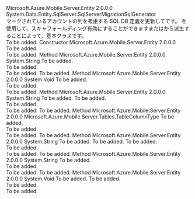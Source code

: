 <Type Name="EntityTableSqlGenerator" FullName="Microsoft.Azure.Mobile.Server.Tables.EntityTableSqlGenerator">
  <TypeSignature Language="C#" Value="public class EntityTableSqlGenerator : System.Data.Entity.SqlServer.SqlServerMigrationSqlGenerator" />
  <TypeSignature Language="ILAsm" Value=".class public auto ansi beforefieldinit EntityTableSqlGenerator extends System.Data.Entity.SqlServer.SqlServerMigrationSqlGenerator" />
  <TypeSignature Language="DocId" Value="T:Microsoft.Azure.Mobile.Server.Tables.EntityTableSqlGenerator" />
  <TypeSignature Language="VB.NET" Value="Public Class EntityTableSqlGenerator&#xA;Inherits SqlServerMigrationSqlGenerator" />
  <TypeSignature Language="F#" Value="type EntityTableSqlGenerator = class&#xA;    inherit SqlServerMigrationSqlGenerator" />
  <AssemblyInfo>
    <AssemblyName>Microsoft.Azure.Mobile.Server.Entity</AssemblyName>
    <AssemblyVersion>2.0.0.0</AssemblyVersion>
  </AssemblyInfo>
  <Base>
    <BaseTypeName>System.Data.Entity.SqlServer.SqlServerMigrationSqlGenerator</BaseTypeName>
  </Base>
  <Interfaces />
  <Docs>
    <summary>
            マークされているアカウントの列を考慮する SQL DB 定義を更新して<see cref="T:Microsoft.Azure.Mobile.Server.Tables.TableColumnType" />です。
            <see cref="T:Microsoft.Azure.Mobile.Server.Tables.EntityTableSqlGenerator" />を使用して、スキャフォールディング有効にすることができます<see cref="T:System.Data.Entity.DbContext" />またはから派生することによって、<see cref="T:Microsoft.Azure.Mobile.Server.EntityContext" />基本クラスです。
            </summary>
    <remarks>To be added.</remarks>
  </Docs>
  <Members>
    <Member MemberName=".ctor">
      <MemberSignature Language="C#" Value="public EntityTableSqlGenerator ();" />
      <MemberSignature Language="ILAsm" Value=".method public hidebysig specialname rtspecialname instance void .ctor() cil managed" />
      <MemberSignature Language="DocId" Value="M:Microsoft.Azure.Mobile.Server.Tables.EntityTableSqlGenerator.#ctor" />
      <MemberSignature Language="VB.NET" Value="Public Sub New ()" />
      <MemberType>Constructor</MemberType>
      <AssemblyInfo>
        <AssemblyName>Microsoft.Azure.Mobile.Server.Entity</AssemblyName>
        <AssemblyVersion>2.0.0.0</AssemblyVersion>
      </AssemblyInfo>
      <Parameters />
      <Docs>
        <summary>To be added.</summary>
        <remarks>To be added.</remarks>
      </Docs>
    </Member>
    <Member MemberName="BuildColumnType">
      <MemberSignature Language="C#" Value="protected override string BuildColumnType (System.Data.Entity.Migrations.Model.ColumnModel columnModel);" />
      <MemberSignature Language="ILAsm" Value=".method familyhidebysig virtual instance string BuildColumnType(class System.Data.Entity.Migrations.Model.ColumnModel columnModel) cil managed" />
      <MemberSignature Language="DocId" Value="M:Microsoft.Azure.Mobile.Server.Tables.EntityTableSqlGenerator.BuildColumnType(System.Data.Entity.Migrations.Model.ColumnModel)" />
      <MemberSignature Language="F#" Value="override this.BuildColumnType : System.Data.Entity.Migrations.Model.ColumnModel -&gt; string" Usage="entityTableSqlGenerator.BuildColumnType columnModel" />
      <MemberType>Method</MemberType>
      <AssemblyInfo>
        <AssemblyName>Microsoft.Azure.Mobile.Server.Entity</AssemblyName>
        <AssemblyVersion>2.0.0.0</AssemblyVersion>
      </AssemblyInfo>
      <ReturnValue>
        <ReturnType>System.String</ReturnType>
      </ReturnValue>
      <Parameters>
        <Parameter Name="columnModel" Type="System.Data.Entity.Migrations.Model.ColumnModel" />
      </Parameters>
      <Docs>
        <param name="columnModel">To be added.</param>
        <summary>To be added.</summary>
        <returns>To be added.</returns>
        <remarks>To be added.</remarks>
      </Docs>
    </Member>
    <Member MemberName="Generate">
      <MemberSignature Language="C#" Value="protected override void Generate (System.Data.Entity.Migrations.Model.CreateTableOperation createTableOperation);" />
      <MemberSignature Language="ILAsm" Value=".method familyhidebysig virtual instance void Generate(class System.Data.Entity.Migrations.Model.CreateTableOperation createTableOperation) cil managed" />
      <MemberSignature Language="DocId" Value="M:Microsoft.Azure.Mobile.Server.Tables.EntityTableSqlGenerator.Generate(System.Data.Entity.Migrations.Model.CreateTableOperation)" />
      <MemberSignature Language="F#" Value="override this.Generate : System.Data.Entity.Migrations.Model.CreateTableOperation -&gt; unit" Usage="entityTableSqlGenerator.Generate createTableOperation" />
      <MemberType>Method</MemberType>
      <AssemblyInfo>
        <AssemblyName>Microsoft.Azure.Mobile.Server.Entity</AssemblyName>
        <AssemblyVersion>2.0.0.0</AssemblyVersion>
      </AssemblyInfo>
      <ReturnValue>
        <ReturnType>System.Void</ReturnType>
      </ReturnValue>
      <Parameters>
        <Parameter Name="createTableOperation" Type="System.Data.Entity.Migrations.Model.CreateTableOperation" />
      </Parameters>
      <Docs>
        <param name="createTableOperation">To be added.</param>
        <summary>To be added.</summary>
        <remarks>To be added.</remarks>
      </Docs>
    </Member>
    <Member MemberName="GetColumnName">
      <MemberSignature Language="C#" Value="protected virtual string GetColumnName (string escapedTableName, string columnName);" />
      <MemberSignature Language="ILAsm" Value=".method familyhidebysig newslot virtual instance string GetColumnName(string escapedTableName, string columnName) cil managed" />
      <MemberSignature Language="DocId" Value="M:Microsoft.Azure.Mobile.Server.Tables.EntityTableSqlGenerator.GetColumnName(System.String,System.String)" />
      <MemberSignature Language="VB.NET" Value="Protected Overridable Function GetColumnName (escapedTableName As String, columnName As String) As String" />
      <MemberSignature Language="F#" Value="abstract member GetColumnName : string * string -&gt; string&#xA;override this.GetColumnName : string * string -&gt; string" Usage="entityTableSqlGenerator.GetColumnName (escapedTableName, columnName)" />
      <MemberType>Method</MemberType>
      <AssemblyInfo>
        <AssemblyName>Microsoft.Azure.Mobile.Server.Entity</AssemblyName>
        <AssemblyVersion>2.0.0.0</AssemblyVersion>
      </AssemblyInfo>
      <ReturnValue>
        <ReturnType>System.String</ReturnType>
      </ReturnValue>
      <Parameters>
        <Parameter Name="escapedTableName" Type="System.String" />
        <Parameter Name="columnName" Type="System.String" />
      </Parameters>
      <Docs>
        <param name="escapedTableName">To be added.</param>
        <param name="columnName">To be added.</param>
        <summary>To be added.</summary>
        <returns>To be added.</returns>
        <remarks>To be added.</remarks>
      </Docs>
    </Member>
    <Member MemberName="GetTableColumnType">
      <MemberSignature Language="C#" Value="protected virtual Microsoft.Azure.Mobile.Server.Tables.TableColumnType GetTableColumnType (System.Data.Entity.Migrations.Model.ColumnModel columnModel);" />
      <MemberSignature Language="ILAsm" Value=".method familyhidebysig newslot virtual instance valuetype Microsoft.Azure.Mobile.Server.Tables.TableColumnType GetTableColumnType(class System.Data.Entity.Migrations.Model.ColumnModel columnModel) cil managed" />
      <MemberSignature Language="DocId" Value="M:Microsoft.Azure.Mobile.Server.Tables.EntityTableSqlGenerator.GetTableColumnType(System.Data.Entity.Migrations.Model.ColumnModel)" />
      <MemberSignature Language="F#" Value="abstract member GetTableColumnType : System.Data.Entity.Migrations.Model.ColumnModel -&gt; Microsoft.Azure.Mobile.Server.Tables.TableColumnType&#xA;override this.GetTableColumnType : System.Data.Entity.Migrations.Model.ColumnModel -&gt; Microsoft.Azure.Mobile.Server.Tables.TableColumnType" Usage="entityTableSqlGenerator.GetTableColumnType columnModel" />
      <MemberType>Method</MemberType>
      <AssemblyInfo>
        <AssemblyName>Microsoft.Azure.Mobile.Server.Entity</AssemblyName>
        <AssemblyVersion>2.0.0.0</AssemblyVersion>
      </AssemblyInfo>
      <ReturnValue>
        <ReturnType>Microsoft.Azure.Mobile.Server.Tables.TableColumnType</ReturnType>
      </ReturnValue>
      <Parameters>
        <Parameter Name="columnModel" Type="System.Data.Entity.Migrations.Model.ColumnModel" />
      </Parameters>
      <Docs>
        <param name="columnModel">To be added.</param>
        <summary>To be added.</summary>
        <returns>To be added.</returns>
        <remarks>To be added.</remarks>
      </Docs>
    </Member>
    <Member MemberName="GetTrigger">
      <MemberSignature Language="C#" Value="protected virtual string GetTrigger (string tableName, string idColumnName, string updatedAtColumnName);" />
      <MemberSignature Language="ILAsm" Value=".method familyhidebysig newslot virtual instance string GetTrigger(string tableName, string idColumnName, string updatedAtColumnName) cil managed" />
      <MemberSignature Language="DocId" Value="M:Microsoft.Azure.Mobile.Server.Tables.EntityTableSqlGenerator.GetTrigger(System.String,System.String,System.String)" />
      <MemberSignature Language="VB.NET" Value="Protected Overridable Function GetTrigger (tableName As String, idColumnName As String, updatedAtColumnName As String) As String" />
      <MemberSignature Language="F#" Value="abstract member GetTrigger : string * string * string -&gt; string&#xA;override this.GetTrigger : string * string * string -&gt; string" Usage="entityTableSqlGenerator.GetTrigger (tableName, idColumnName, updatedAtColumnName)" />
      <MemberType>Method</MemberType>
      <AssemblyInfo>
        <AssemblyName>Microsoft.Azure.Mobile.Server.Entity</AssemblyName>
        <AssemblyVersion>2.0.0.0</AssemblyVersion>
      </AssemblyInfo>
      <ReturnValue>
        <ReturnType>System.String</ReturnType>
      </ReturnValue>
      <Parameters>
        <Parameter Name="tableName" Type="System.String" />
        <Parameter Name="idColumnName" Type="System.String" />
        <Parameter Name="updatedAtColumnName" Type="System.String" />
      </Parameters>
      <Docs>
        <param name="tableName">To be added.</param>
        <param name="idColumnName">To be added.</param>
        <param name="updatedAtColumnName">To be added.</param>
        <summary>To be added.</summary>
        <returns>To be added.</returns>
        <remarks>To be added.</remarks>
      </Docs>
    </Member>
    <Member MemberName="GetTriggerName">
      <MemberSignature Language="C#" Value="protected virtual string GetTriggerName (string tableName);" />
      <MemberSignature Language="ILAsm" Value=".method familyhidebysig newslot virtual instance string GetTriggerName(string tableName) cil managed" />
      <MemberSignature Language="DocId" Value="M:Microsoft.Azure.Mobile.Server.Tables.EntityTableSqlGenerator.GetTriggerName(System.String)" />
      <MemberSignature Language="VB.NET" Value="Protected Overridable Function GetTriggerName (tableName As String) As String" />
      <MemberSignature Language="F#" Value="abstract member GetTriggerName : string -&gt; string&#xA;override this.GetTriggerName : string -&gt; string" Usage="entityTableSqlGenerator.GetTriggerName tableName" />
      <MemberType>Method</MemberType>
      <AssemblyInfo>
        <AssemblyName>Microsoft.Azure.Mobile.Server.Entity</AssemblyName>
        <AssemblyVersion>2.0.0.0</AssemblyVersion>
      </AssemblyInfo>
      <ReturnValue>
        <ReturnType>System.String</ReturnType>
      </ReturnValue>
      <Parameters>
        <Parameter Name="tableName" Type="System.String" />
      </Parameters>
      <Docs>
        <param name="tableName">To be added.</param>
        <summary>To be added.</summary>
        <returns>To be added.</returns>
        <remarks>To be added.</remarks>
      </Docs>
    </Member>
    <Member MemberName="UpdateTableColumn">
      <MemberSignature Language="C#" Value="protected virtual void UpdateTableColumn (System.Data.Entity.Migrations.Model.ColumnModel columnModel, Microsoft.Azure.Mobile.Server.Tables.TableColumnType tableColumnType);" />
      <MemberSignature Language="ILAsm" Value=".method familyhidebysig newslot virtual instance void UpdateTableColumn(class System.Data.Entity.Migrations.Model.ColumnModel columnModel, valuetype Microsoft.Azure.Mobile.Server.Tables.TableColumnType tableColumnType) cil managed" />
      <MemberSignature Language="DocId" Value="M:Microsoft.Azure.Mobile.Server.Tables.EntityTableSqlGenerator.UpdateTableColumn(System.Data.Entity.Migrations.Model.ColumnModel,Microsoft.Azure.Mobile.Server.Tables.TableColumnType)" />
      <MemberSignature Language="F#" Value="abstract member UpdateTableColumn : System.Data.Entity.Migrations.Model.ColumnModel * Microsoft.Azure.Mobile.Server.Tables.TableColumnType -&gt; unit&#xA;override this.UpdateTableColumn : System.Data.Entity.Migrations.Model.ColumnModel * Microsoft.Azure.Mobile.Server.Tables.TableColumnType -&gt; unit" Usage="entityTableSqlGenerator.UpdateTableColumn (columnModel, tableColumnType)" />
      <MemberType>Method</MemberType>
      <AssemblyInfo>
        <AssemblyName>Microsoft.Azure.Mobile.Server.Entity</AssemblyName>
        <AssemblyVersion>2.0.0.0</AssemblyVersion>
      </AssemblyInfo>
      <ReturnValue>
        <ReturnType>System.Void</ReturnType>
      </ReturnValue>
      <Parameters>
        <Parameter Name="columnModel" Type="System.Data.Entity.Migrations.Model.ColumnModel" />
        <Parameter Name="tableColumnType" Type="Microsoft.Azure.Mobile.Server.Tables.TableColumnType" />
      </Parameters>
      <Docs>
        <param name="columnModel">To be added.</param>
        <param name="tableColumnType">To be added.</param>
        <summary>To be added.</summary>
        <remarks>To be added.</remarks>
      </Docs>
    </Member>
  </Members>
</Type>
